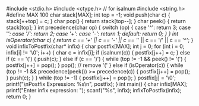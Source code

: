 #include <stdio.h>
#include <ctype.h>  // for isalnum
#include <string.h>
#define MAX 100
char stack[MAX];
int top = -1;
void push(char c) {
    stack[++top] = c;
}
char pop() {
    return stack[top--];
}
char peek() {
    return stack[top];
}
int precedence(char op) {
    switch (op) {
        case '^': return 3;
        case '*':
        case '/': return 2;
        case '+':
        case '-': return 1;
        default: return 0;
    }
}
int isOperator(char c) {
    return c == '+' || c == '-' || c == '*' || c == '/' || c == '^';
}
void infixToPostfix(char* infix) {
    char postfix[MAX];
    int j = 0;
    for (int i = 0; infix[i] != '\0'; i++) {
        char c = infix[i];
        if (isalnum(c)) {
            postfix[j++] = c;
        } else if (c == '(') {
            push(c);
        } else if (c == ')') {
            while (top != -1 && peek() != '(') {
                postfix[j++] = pop();
            }
            pop(); // remove '('
        } else if (isOperator(c)) {
            while (top != -1 && precedence(peek()) >= precedence(c)) {
                postfix[j++] = pop();
            }
            push(c);
        } 
    }
    while (top != -1) {
        postfix[j++] = pop();
    }
    postfix[j] = '\0';
    printf("\nPostfix Expression: %s\n", postfix);
}
int main() {
    char infix[MAX];
    printf("Enter infix expression: ");
    scanf("%s", infix);
    infixToPostfix(infix);
    return 0;
}
